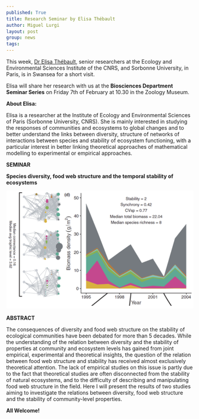 ```yaml
---
published: True
title: Research Seminar by Elisa Thébault
author: Miguel Lurgi
layout: post
group: news
tags: 
---
```

This week, [Dr Elisa Thébault](https://iees-paris.fr/annuaire/thebault-elisa/), senior researchers at the Ecology and Environmental Sciences Institute of the CNRS, and Sorbonne University, in Paris, is in Swansea for a short visit.

Elisa will share her research with us at the **Biosciences Department Seminar Series** on Friday 7th of February at 10.30 in the Zoology Museum.

**About Elisa:**

Elisa is a researcher at the Institute of Ecology and Environmental Sciences of Paris (Sorbonne University, CNRS). She is mainly interested in studying the responses of communities and ecosystems to global changes and to better understand the links between diversity, structure of networks of interactions between species and stability of ecosystem functioning, with a particular interest in better linking theoretical approaches of mathematical modelling to experimental or empirical approaches.

**SEMINAR**

**Species diversity, food web structure and the temporal stability of ecosystems**
<p style="text-align:center;"> <img src="/static/img/news/2025_Thebault.png" alt="networks" class="img-fluid" width="800"> </p>

**ABSTRACT**

The consequences of diversity and food web structure on the stability of ecological communities have been debated for more than 5 decades. While the understanding of the relation between diversity and the stability of properties at community and ecosystem levels has gained from joint empirical, experimental and theoretical insights, the question of the relation between food web structure and stability has received almost exclusively theoretical attention. The lack of empirical studies on this issue is partly due to the fact that theoretical studies are often disconnected from the stability of natural ecosystems, and to the difficulty of describing and manipulating food web structure in the field. Here I will present the results of two studies aiming to investigate the relations between diversity, food web structure and the stability of community-level properties.

**All Welcome!**




 

